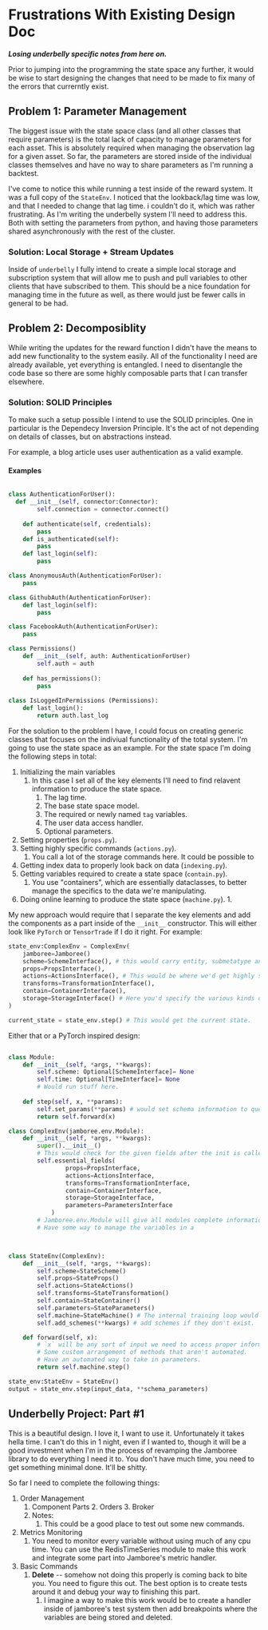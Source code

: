 # Frustrations With Existing Design Doc

***Losing underbelly specific notes from here on.***

Prior to jumping into the programming the state space any further, it would be wise to start designing the changes that need to be made to fix many of the errors that currerntly exist.

## Problem 1: Parameter Management


The biggest issue with the state space class (and all other classes that require parameters) is the total lack of capacity to manage parameters for each asset. This is absolutely required when managing the observation lag for a given asset. So far, the parameters are stored inside of the individual classes themselves and have no way to share parameters as I'm running a backtest.

I've come to notice this while running a test inside of the reward system. It was a full copy of the `StateEnv`. I noticed that the lookback/lag time was low, and that I needed to change that lag time. i couldn't do it, which was rather frustrating. As I'm writing the underbelly system I'll need to address this. Both with setting the parameters from python, and having those parameters shared asynchronously with the rest of the cluster. 

### Solution: Local Storage + Stream Updates

Inside of `underbelly` I fully intend to create a simple local storage and subscription system that will allow me to push and pull variables to other clients that have subscribed to them. This should be a nice foundation for managing time in the future as well, as there would just be fewer calls in general to be had.


## Problem 2: Decomposiblity

While writing the updates for the reward function I didn't have the means to add new functionality to the system easily. All of the functionality I need are already available, yet everything is entangled. I need to disentangle the code base so there are some highly composable parts that I can transfer elsewhere.


### Solution: SOLID Principles


To make such a setup possible I intend to use the SOLID principles. One in particular is the Dependecy Inversion Principle. It's the act of not depending on details of classes, but on abstractions instead.

For example, a blog article uses user authentication as a valid example.


#### Examples 


```python

class AuthenticationForUser():
  def __init__(self, connector:Connector):
		self.connection = connector.connect()
	
	def authenticate(self, credentials):
		pass
	def is_authenticated(self):
		pass	
	def last_login(self):
		pass

class AnonymousAuth(AuthenticationForUser):
	pass

class GithubAuth(AuthenticationForUser):
	def last_login(self):
		pass

class FacebookAuth(AuthenticationForUser):
	pass

class Permissions()
	def __init__(self, auth: AuthenticationForUser)
		self.auth = auth
		
	def has_permissions():
		pass
		
class IsLoggedInPermissions (Permissions):
	def last_login():
		return auth.last_log

```

For the solution to the problem I have, I could focus on creating generic classes that focuses on the indiviual functionality of the total system. I'm going to use the state space as an example. For the state space I'm doing the following steps in total:


1. Initializing the main variables
    1. In this case I set all of the key elements I'll need to find relavent information to produce the state space. 
        1. The lag time.
        1. The base state space model.
        1. The required or newly named `tag` variables.
        1. The user data access handler.
        1. Optional parameters.
1. Setting properties (`props.py`).
1. Setting highly specific commands (`actions.py`).
    1. You call a lot of the storage commands here. It could be possible to 
1. Getting index data to properly look back on data (`indexing.py`).
1. Getting variables required to create a state space (`contain.py`).
    1. You use "containers", which are essentially dataclasses, to better manage the specifics to the data we're manipulating.
1. Doing online learning to produce the state space (`machine.py`).
    1. 

My new approach would require that I separate the key elements and add the components as a part inside of the `__init__` constructor. This will either look like `PyTorch` or `TensorTrade` if I do it right. For example:

```python
state_env:ComplexEnv = ComplexEnv(
    jamboree=Jamboree()
    scheme=SchemeInterface(), # this would carry entity, submetatype and tag information.
    props=PropsInterface(),
    actions=ActionsInterface(), # This would be where we'd get highly specific information.
    transforms=TransformationInterface(),
    contain=ContainerInterface(),
    storage=StorageInterface() # Here you'd specify the various kinds of storage
)

current_state = state_env.step() # This would get the current state.
```

Either that or a PyTorch inspired design:

```python

class Module:
    def __init__(self, *args, **kwargs):
        self.scheme: Optional[SchemeInterface]= None
        self.time: Optional[TimeInterface]= None
        # Would run stuff here.
    
    def step(self, x, **params):
        self.set_params(**params) # would set schema information to query the data we need.
        return self.forward(x)

class ComplexEnv(jamboree.env.Module):
    def __init__(self, *args, **kwargs):
        super().__init__()
        # This would check for the given fields after the init is called.
        self.essential_fields(
                props=PropsInterface,
                actions=ActionsInterface, 
                transforms=TransformationInterface,
                contain=ContainerInterface,
                storage=StorageInterface,
                parameters=ParametersInterface
            )
        # Jamboree.env.Module will give all modules complete information to all of the essential fields after __init__ is called.
        # Have some way to manage the variables in a 



class StateEnv(ComplexEnv):
    def __init__(self, *args, **kwargs):
        self.scheme=StateScheme()
        self.props=StateProps()
        self.actions=StateActions()
        self.transforms=StateTransformation()
        self.contain=StateContainer()
        self.parameters=StateParameters()
        self.machine=StateMachine() # The internal training loop would go here.
        self.add_schemes(**kwargs) # add schemes if they don't exist.

    def forward(self, x):
        # `x` will be any sort of input we need to access proper information.
        # Some custom arrangement of methods that aren't automated.
        # Have an automated way to take in parameters.
        return self.machine.step()

state_env:StateEnv = StateEnv()
output = state_env.step(input_data, **schema_parameters)

```


## Underbelly Project: Part #1

This is a beautiful design. I love it, I want to use it. Unfortunately it takes hella time. I can't do this in 1 night, even if I wanted to, though it will be a good investment when I'm in the process of revamping the Jamboree library to do everything I need it to. You don't have much time, you need to get something minimal done. It'll be shitty.

So far I need to complete the following things:

1. Order Management
    1. Component Parts
        2. Orders
        3. Broker
    1. Notes:
        1. This could be a good place to test out some new commands.
1. Metrics Monitoring
    1. You need to monitor every variable without using much of any cpu time. You can use the RedisTimeSeries module to make this work and integrate some part into Jamboree's metric handler.
1. Basic Commands
    1. **Delete** -- somehow not doing this properly is coming back to bite you. You need to figure this out. The best option is to create tests around it and debug your way to finishing this part.
        1. I imagine a way to make this work would be to create a handler inside of jamboree's test system then add breakpoints where the variables are being stored and deleted.